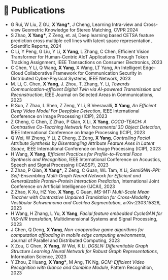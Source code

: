 # 📝 Publications 
- G Rui, W Liu, Z GU, <b> X Yang\*</b>, J Cheng, Learning Intra-view and Cross-view Geometric Knowledge for Stereo Matching, CVPR 2024
- S Zhao, <b> X Yang\*</b>, Z Zeng, et. al, Deep learning based CETSA feature prediction cross multiple cell lines with latent space representation, Scientific Reports, 2024
- C Li, Y Peng, G Liu, Y Li, <b> X Yang</b>, L Zhang, C Chen, Efficient Vision Transformer for Human-Centric AIoT Applications Through Token Tracking Assignment, IEEE Transactions on Consumer Electronics, 2023
- C Chen, Y Li, Q Wang, <b> X Yang</b>, X Wang, LT Yang, An Intelligent Edge-Cloud Collaborative Framework for Communication Security in Distributed Cyber-Physical Systems, IEEE Network, 2023
- M. Li, C. Chen, <b> X Yang</b>, J. Zhou, T. Zhang, Y. Li, *Towards Communication-efficient Digital Twin via AI-powered Transmission and Reconstruction*, IEEE Journal on Selected Areas in Communications, 2023
- R Sun, Z Zhao, L Shen, Z Zeng, Y Li, B Veeravalli, <b> X Yang</b>, *An Efficient Deep Video Model For Deepfake Detection*, IEEE International Conference on Image Processing (ICIP), 2023
- Z Cheng, C Chen, Z Zhao, P Qian, X Li, <b> X Yang</b>, *COCO-TEACH: A Contrastive Co-Teaching Network For Incremental 3D Object Detection*, IEEE International Conference on Image Processing (ICIP), 2023
- Q Wei, W Zheng, Y Li, Z Cheng, Z Zeng, <b> X Yang</b>, *Controlling Facial Attribute Synthesis by Disentangling Attribute Feature Axes in Latent Space*, IEEE International Conference on Image Processing (ICIP), 2023
- H Wang, <b> X Yang</b>, *Efficient Practices for Profile-to-Frontal Face Synthesis and Recognition*, IEEE International Conference on Acoustics, Speech and Signal Processing (ICASSP), 2023
- Z Zhao, P Qian, <b>X Yang\*</b>, Z Zeng, C Guan, WL Tam, X Li, *SemiGNN-PPI: Self-Ensembling Multi-Graph Neural Network for Efficient and Generalizable Protein–Protein Interaction Prediction*, International Joint Conference on Artificial Intelligence (IJCAI), 2023
- Z Zhao, K Xu, HZ Yeo, <b>X Yang</b>, C Guan, *MS-MT: Multi-Scale Mean Teacher with Contrastive Unpaired Translation for Cross-Modality Vestibular Schwannoma and Cochlea Segmentation*, arXiv:2303.15826, 2023
- H Wang, H Zhang, L Yu, <b> X Yang</b>, *Facial feature embedded CycleGAN for VIS–NIR translation*, Multidimensional Systems and Signal Processing, 2023
- J Chen, Q Deng, <b> X Yang</b>, *Non-cooperative game algorithms for computation offloading in mobile edge computing environments*, Journal of Parallel and Distributed Computing, 2023
- X Zou, C Chen, <b> X Yang</b>, W Wei, K Li, *DGSLN: Differentiable Graph Structure Learning Neural Network for Robust Graph Representations*, Information Science, 2023
- Y Zhou, Z Huang, <b> X Yang\*</b>, M Ang, TK Ng, *GCM: Efficient Video Recognition with Glance and Combine Module*, Pattern Recognition, 2023


